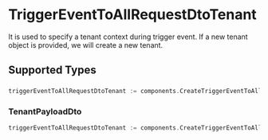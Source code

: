 # TriggerEventToAllRequestDtoTenant

It is used to specify a tenant context during trigger event.
    If a new tenant object is provided, we will create a new tenant.
    


## Supported Types

### 

```go
triggerEventToAllRequestDtoTenant := components.CreateTriggerEventToAllRequestDtoTenantStr(string{/* values here */})
```

### TenantPayloadDto

```go
triggerEventToAllRequestDtoTenant := components.CreateTriggerEventToAllRequestDtoTenantTenantPayloadDto(components.TenantPayloadDto{/* values here */})
```

